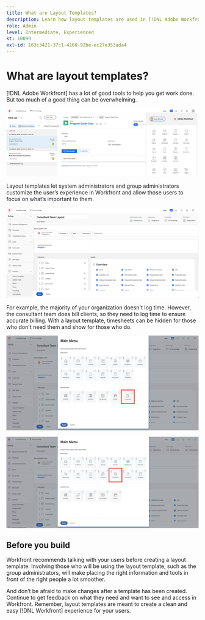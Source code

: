 ```yaml
---
title: What are Layout Templates?
description: Learn how layout templates are used in [!DNL Adobe Workfront] to customize what users see in the interface.
role: Admin
level: Intermediate, Experienced
kt: 10099
exl-id: 163c3421-37c1-4160-92be-ec27e353ada4
---
```

# What are layout templates?

[!DNL Adobe Workfront] has a lot of good tools to help you get work done. But too much of a good thing can be overwhelming. 

![Workfront Home and Main Menu](assets/what-are-layout-templates-01.png)

Layout templates let system administrators and group administrators customize the user’s experience in Workfront and allow those users to focus on what’s important to them.

![Workfront Home and Main Menu](assets/what-are-layout-templates-02.png)

For example, the majority of your organization doesn't log time. However, the consultant team does bill clients, so they need to log time to ensure accurate billing. With a layout template, timesheets can be hidden for those who don't need them and show for those who do.

![Workfront Home and Main Menu](assets/what-are-layout-templates-03.png)

![Workfront Home and Main Menu](assets/what-are-layout-templates-04.png)


## Before you build

Workfront recommends talking with your users before creating a layout template. Involving those who will be using the layout template, such as the group administrators, will make placing the right information and tools in front of the right people a lot smoother.

And don’t be afraid to make changes after a template has been created. Continue to get feedback on what they need and want to see and access in Workfront. Remember, layout templates are meant to create a clean and easy [!DNL Workfront] experience for your users.
